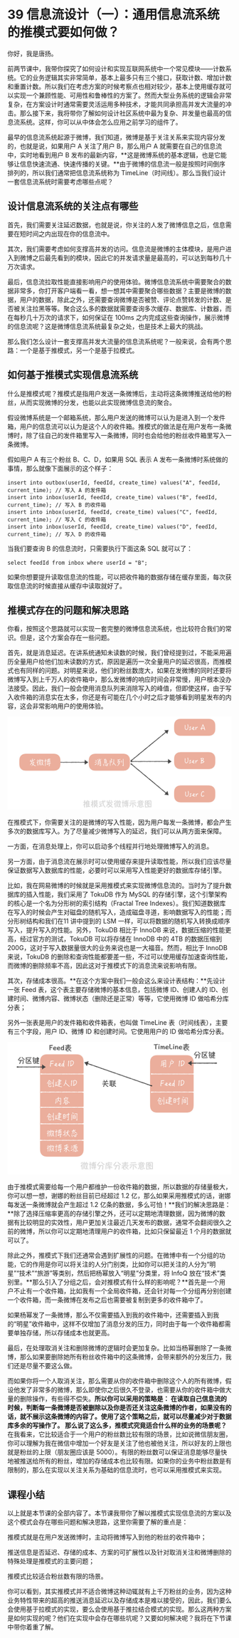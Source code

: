 # 39 信息流设计（一）：通用信息流系统的推模式要如何做？

你好，我是唐扬。

前两节课中，我带你探究了如何设计和实现互联网系统中一个常见模块——计数系统。它的业务逻辑其实非常简单，基本上最多只有三个接口，获取计数、增加计数和重置计数。所以我们在考虑方案的时候考察点也相对较少，基本上使用缓存就可以实现一个兼顾性能、可用性和鲁棒性的方案了。然而大型业务系统的逻辑会非常复杂，在方案设计时通常需要灵活运用多种技术，才能共同承担高并发大流量的冲击。那么接下来，我将带你了解如何设计社区系统中最为复杂、并发量也最高的信息流系统。这样，你可以从中体会怎么应用之前学习的组件了。

最早的信息流系统起源于微博，我们知道，微博是基于关注关系来实现内容分发的，也就是说，如果用户 A 关注了用户 B，那么用户 A 就需要在自己的信息流中，实时地看到用户 B 发布的最新内容，\*\*这是微博系统的基本逻辑，也是它能够让信息快速流通、快速传播的关键。\*\*由于微博的信息流一般是按照时间倒序排列的，所以我们通常把信息流系统称为 TimeLine（时间线）。那么当我们设计一套信息流系统时需要考虑哪些点呢？

## 设计信息流系统的关注点有哪些

首先，我们需要关注延迟数据，也就是说，你关注的人发了微博信息之后，信息需要在短时间之内出现在你的信息流中。

其次，我们需要考虑如何支撑高并发的访问。信息流是微博的主体模块，是用户进入到微博之后最先看到的模块，因此它的并发请求量是最高的，可以达到每秒几十万次请求。

最后，信息流拉取性能直接影响用户的使用体验。微博信息流系统中需要聚合的数据非常多，你打开客户端看一看，想一想其中需要聚合哪些数据？主要是微博的数据，用户的数据，除此之外，还需要查询微博是否被赞、评论点赞转发的计数、是否被关注拉黑等等。聚合这么多的数据就需要查询多次缓存、数据库、计数器，而在每秒几十万次的请求下，如何保证在 100ms 之内完成这些查询操作，展示微博的信息流呢？这是微博信息流系统最复杂之处，也是技术上最大的挑战。

那么我们怎么设计一套支撑高并发大流量的信息流系统呢？一般来说，会有两个思路：一个是基于推模式，另一个是基于拉模式。

## 如何基于推模式实现信息流系统

什么是推模式呢？推模式是指用户发送一条微博后，主动将这条微博推送给他的粉丝，从而实现微博的分发，也能以此实现微博信息流的聚合。

假设微博系统是一个邮箱系统，那么用户发送的微博可以认为是进入到一个发件箱，用户的信息流可以认为是这个人的收件箱。推模式的做法是在用户发布一条微博时，除了往自己的发件箱里写入一条微博，同时也会给他的粉丝收件箱里写入一条微博。

假如用户 A 有三个粉丝 B、C、D，如果用 SQL 表示 A 发布一条微博时系统做的事情，那么就像下面展示的这个样子：

```
insert into outbox(userId, feedId, create_time) values("A", feedId, current_time); // 写入 A 的发件箱
insert into inbox(userId, feedId, create_time) values("B", feedId, current_time); // 写入 B 的收件箱
insert into inbox(userId, feedId, create_time) values("C", feedId, current_time); // 写入 C 的收件箱
insert into inbox(userId, feedId, create_time) values("D", feedId, current_time); // 写入 D 的收件箱
```

当我们要查询 B 的信息流时，只需要执行下面这条 SQL 就可以了：

```
select feedId from inbox where userId = "B";
```

如果你想要提升读取信息流的性能，可以把收件箱的数据存储在缓存里面，每次获取信息流的时候直接从缓存中读取就好了。

## 推模式存在的问题和解决思路

你看，按照这个思路就可以实现一套完整的微博信息流系统，也比较符合我们的常识。但是，这个方案会存在一些问题。

首先，就是消息延迟。在讲系统通知未读数的时候，我们曾经提到过，不能采用遍历全量用户给他们加未读数的方式，原因是遍历一次全量用户的延迟很高，而推模式也有同样的问题。对明星来说，他们的粉丝数庞大，如果在发微博的同时还要将微博写入到上千万人的收件箱中，那么发微博的响应时间会非常慢，用户根本没办法接受。因此，我们一般会使用消息队列来消除写入的峰值，但即使这样，由于写入收件箱的消息实在太多，你还是有可能在几个小时之后才能够看到明星发布的内容，这会非常影响用户的使用体验。

![img](assets/c2e64231a2b6c52082567f8422069cb0.jpg)

在推模式下，你需要关注的是微博的写入性能，因为用户每发一条微博，都会产生多次的数据库写入。为了尽量减少微博写入的延迟，我们可以从两方面来保障。

一方面，在消息处理上，你可以启动多个线程并行地处理微博写入的消息。

另一方面，由于消息流在展示时可以使用缓存来提升读取性能，所以我们应该尽量保证数据写入数据库的性能，必要时可以采用写入性能更好的数据库存储引擎。

比如，我在网易微博的时候就是采用推模式来实现微博信息流的。当时为了提升数据库的插入性能，我们采用了 TokuDB 作为 MySQL 的存储引擎，这个引擎架构的核心是一个名为分形树的索引结构（Fractal Tree Indexes）。我们知道数据库在写入的时候会产生对磁盘的随机写入，造成磁盘寻道，影响数据写入的性能；而分形树结构和我们在11 讲中提到的 LSM 一样，可以将数据的随机写入转换成顺序写入，提升写入的性能。另外，TokuDB 相比于 InnoDB 来说，数据压缩的性能更高，经过官方的测试，TokuDB 可以将存储在 InnoDB 中的 4TB 的数据压缩到 200G，这对于写入数据量很大的业务来说也是一大福音。然而，相比于 InnoDB 来说，TokuDB 的删除和查询性能都要差一些，不过可以使用缓存加速查询性能，而微博的删除频率不高，因此这对于推模式下的消息流来说影响有限。

其次，存储成本很高。\*\*在这个方案中我们一般会这么来设计表结构：\*\*先设计一张 Feed 表，这个表主要存储微博的基本信息，包括微博 ID、创建人的 ID、创建时间、微博内容、微博状态（删除还是正常）等等，它使用微博 ID 做哈希分库分表；

另外一张表是用户的发件箱和收件箱表，也叫做 TimeLine 表（时间线表），主要有三个字段，用户 ID、微博 ID 和创建时间。它使用用户的 ID 做哈希分库分表。

![img](assets/71b4b33d966a7e34a62f635a1a23646c.jpg)

由于推模式需要给每一个用户都维护一份收件箱的数据，所以数据的存储量极大，你可以想一想，谢娜的粉丝目前已经超过 1.2 亿，那么如果采用推模式的话，谢娜每发送一条微博就会产生超过 1.2 亿条的数据，多么可怕！\*\*我们的解决思路是：\*\*除了选择压缩率更高的存储引擎之外，还可以定期地清理数据，因为微博的数据有比较明显的实效性，用户更加关注最近几天发布的数据，通常不会翻阅很久之前的微博，所以你可以定期地清理用户的收件箱，比如只保留最近 1 个月的数据就可以了。

除此之外，推模式下我们还通常会遇到扩展性的问题。在微博中有一个分组的功能，它的作用是你可以将关注的人分门别类，比如你可以把关注的人分为“明星”“技术”“旅游”等类别，然后把杨幂放入“明星”分类里，将 InfoQ 放在“技术”类别里。\*\*那么引入了分组之后，会对推模式有什么样的影响呢？\*\*首先是一个用户不止有一个收件箱，比如我有一个全局收件箱，还会针对每一个分组再分别创建一个收件箱，而一条微博在发布之后也需要被复制到更多的收件箱中了。

如果杨幂发了一条微博，那么不仅需要插入到我的收件箱中，还需要插入到我的“明星”收件箱中，这样不仅增加了消息分发的压力，同时由于每一个收件箱都需要单独存储，所以存储成本也就更高。

最后，在处理取消关注和删除微博的逻辑时会更加复杂。比如当杨幂删除了一条微博，那么如果要删除她所有粉丝收件箱中的这条微博，会带来额外的分发压力，我们还是尽量不要这么做。

而如果你将一个人取消关注，那么需要从你的收件箱中删除这个人的所有微博，假设他发了非常多的微博，那么即使你之后很久不登录，也需要从你的收件箱中做大量的删除操作，有些得不偿失。**所以你可以采用的策略是： **在读取自己信息流的时候，判断每一条微博是否被删除以及你是否还关注这条微博的作者，如果没有的话，就不展示这条微博的内容了。使用了这个策略之后，就可以尽量减少对于数据库多余的写操作了。** 那么说了这么多，推模式究竟适合什么样的业务的场景呢？** 在我看来，它比较适合于一个用户的粉丝数比较有限的场景，比如说微信朋友圈，你可以理解为我在微信中增加一个好友是关注了他也被他关注，所以好友的上限也就是粉丝的上限（朋友圈应该是 5000）。有限的粉丝数可以保证消息能够尽量快地被推送给所有的粉丝，增加的存储成本也比较有限。如果你的业务中粉丝数是有限制的，那么在实现以关注关系为基础的信息流时，也可以采用推模式来实现。

## 课程小结

以上就是本节课的全部内容了。本节课我带你了解以推模式实现信息流的方案以及这个模式会存在哪些问题和解决思路，这里你需要了解的重点是：

推模式就是在用户发送微博时，主动将微博写入到他的粉丝的收件箱中；

推送信息是否延迟、存储的成本、方案的可扩展性以及针对取消关注和微博删除的特殊处理是推模式的主要问题；

推模式比较适合粉丝数有限的场景。

你可以看到，其实推模式并不适合微博这种动辄就有上千万粉丝的业务，因为这种业务特性带来的超高的推送消息延迟以及存储成本是难以接受的，因此，我们要么会使用基于拉模式的实现，要么会使用基于推拉结合模式的实现。那么这两种方案是如何实现的呢？他们在实现中会存在哪些坑呢？又要如何解决呢？我将在下节课中带你着重了解。
